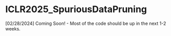 # ICLR2025_SpuriousDataPruning

[02/28/2024] Coming Soon! - Most of the code should be up in the next 1-2 weeks.
